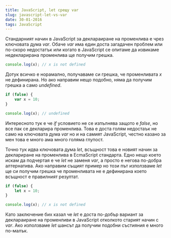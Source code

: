 ```yaml
---
title: JavaScript, let срещу var
slug: javascript-let-vs-var
date: 30-01-2016
tags: JavaScript
---
```


Стандарният начин в JavaScript за деклараиране на променлива е чрез ключовата дума *var*.
Обаче *var* има един доста загадачен проблем или по-скоро недостатък или
когато в JavaScript се опитаме да извикаме недекларирана променлива ще получим грешка.

```javascript
console.log(x); // x is not defined
```
	
Дотук всичко е норамално, получаваме си грешка, че променливата *x* не дефинирана.
Но ако направим нещо подобно, няма да получим грешка а само *undefined*.

```javascript
if (false) {
	var x = 10;
}

console.log(x); // undefined
```

Интересното тук е че *if* условието не се изпълнява
защото е *false*, но все пак се декларира променлива.
Това е доста голям недостаък не само на ключовата дума *var* но и на самият
JavaScript, честно казано за мен това е много ама много голяма глупост.

Точно тук идва ключовата дума *let*, всъщност това е новият начин за деклариране на променлива
в EcmaScript стандарта. Едно нещо което искам да подчертая е че *let* не заменя *var*, 
a просто е негова по-добра алтернатива.
Ако направим същият пример но този път използваме <em>let</em> ще си получим грешка че 
променливата не е дефинирана което всъщност е правилният резултат.

```javascript
if (false) {
	let x = 10;
}

console.log(x); // x is not defined
```

Като заключение бих казал че *let* e доста по-добър вариант за деклараиране на 
променливи в JavaScript отколкото старият начин с *var*.
Aко използваме *let* шансът да получим подобни състияния е много по-малък.